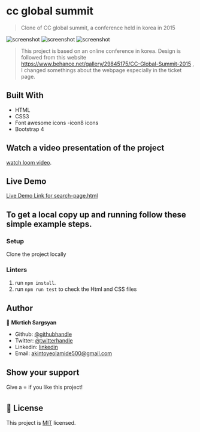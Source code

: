 # cc global summit

> Clone of CC global summit, a conference held in korea in 2015

![screenshot](/img/screenshot1.png)
![screenshot](/img/screenshot2.png)
![screenshot](/img/screenshot3.png)


> This project is based on an online conference in korea. Design is followed from this website https://www.behance.net/gallery/29845175/CC-Global-Summit-2015 , I changed somethings about the webpage especially in the ticket page.

## Built With

- HTML
- CSS3
- Font awesome icons
-icon8 icons
- Bootstrap 4

## Watch a video presentation of the project 

[watch loom video](https://www.loom.com/share/8ed08e815f2645f2b1787a35f2c83cb6).


## Live Demo

[Live Demo Link for search-page.html](https://rawcdn.githack.com/AkintoyeOlamide/ccglobal-summit/3e2e5945cbdede70bc8eb734ec57351519f539e5/index.html)



## To get a local copy up and running follow these simple example steps.

### Setup

Clone the project locally

### Linters

1. run `npm install`.
2. run `npm run test` to check the Html and CSS files


## Author

👤 **Mkrtich Sargsyan**

- Github: [@githubhandle](https://github.com/AkintoyeOlamide)
- Twitter: [@twitterhandle](https://twitter.com/@toshactL)
- Linkedin: [linkedin](https://www.linkedin.com/in/akintoye-olamide-baa80b1a4/)
- Email:  akintoyeolamide500@gmail.com


## Show your support

Give a ⭐️ if you like this project!

## 📝 License

This project is [MIT](lic.url) licensed.
